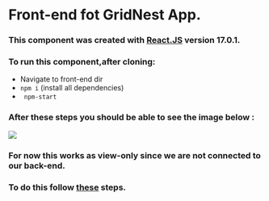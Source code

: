 # Front-end fot GridNest App.



### This component was created with [React.JS](https://reactjs.org/) version 17.0.1.

### To run this component,after cloning:

* Navigate to front-end dir
* ``` npm i ``` (install all dependencies)
* ``` npm-start```


###  After these steps you should be able to see the image below :

![](https://i.postimg.cc/6q13zmTx/Screenshot-1.png)





###  For now this works as view-only since we are not connected to our back-end.
 
###  To do this follow [these](https://github.com/ntua/TL20-55/blob/main/Back-End/README) steps.








